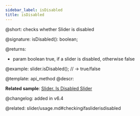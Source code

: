 ```yaml
---
sidebar_label: isDisabled
title: isDisabled
---          
```


@short: checks whether Slider is disabled

@signature: isDisabled(): boolean;

@returns:
- param	boolean		true, if a slider is disabled, otherwise false

@example:
slider.isDisabled(); // -> true/false

@template: api_method
@descr:

**Related sample**: [Slider. Is Disabled Slider](https://snippet.dhtmlx.com/fbo18fue)

@changelog: added in v6.4

@related: slider/usage.md#checkingifasliderisdisabled